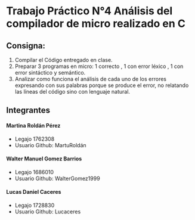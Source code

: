 # Trabajo Práctico N°4 Análisis del compilador de micro realizado en C
## Consigna:
1)  Compilar el Código entregado en clase.
2)  Preparar 3 programas en micro: 1 correcto , 1 con error léxico , 1 con error sintáctico y semántico.
3)  Analizar como funciona el análisis de cada uno de los errores expresando con sus palabras porque se produce el error, no relatando las líneas del código sino con lenguaje natural.

## Integrantes
#### Martina Roldán Pérez
- Legajo 1762308
- Usuario Github: MartuRoldán
#### Walter Manuel Gomez Barrios
- Legajo 1686010
- Usuario Github: WalterGomez1999
#### Lucas Daniel Caceres
- Legajo 1728830
- Usuario Github: Lucaceres
